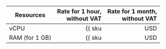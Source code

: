 | Resources      | Rate for 1 hour,<br>without VAT                    | Rate for 1 month,<br>without VAT |
|---------------|---------------------------------------------------:|----------------------------:|
| vCPU     | {{ sku|USD|spark.cluster.generic.vcpu.v2|string }} | {{ sku|USD|spark.cluster.generic.vcpu.v2|month|string }} |
| RAM (for 1 GB) | {{ sku|USD|spark.cluster.generic.ram.v2|string }} | {{ sku|USD|spark.cluster.generic.ram.v2|month|string }} |